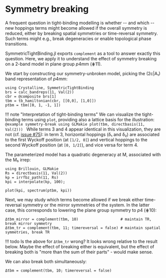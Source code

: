 # Symmetry breaking

A frequent question in tight-binding modelling is whether -- and which -- new hoppings terms might become allowed if the overall symmetry is reduced, either by breaking spatial symmetries or time-reversal symmetry. Such terms might e.g., break degeneracies or enable topological phase transitions.

SymmetricTightBinding.jl exports `complement` as a tool to answer exactly this question. Here, we apply it to understand the effect of symmetry breaking on a 2-band model in plane group *p*4mm (⋕11).

We start by constructing our symmetry-unbroken model, picking the (2c|A₁) band representation of *p*4mm:

```@repl symmetry-break
using Crystalline, SymmetricTightBinding
brs = calc_bandreps(11, Val(2))
cbr = @composite brs[1]
tbm = tb_hamiltonian(cbr, [[0,0], [1,0]])
ptbm = tbm([0, 1, -1, 1])
```

!!! note "Interpretation of tight-binding terms"
    We can visualize the tight-binding terms using `plot`, providing also a lattice basis for the illustration:
    ```@example symmetry-break
    using GLMakie
    plot(tbm, directbasis(11, Val(2)))
    ```
    While terms 3 and 4 appear identical in this visualization, they are not (cf. [issue #75](https://github.com/CrystallineOrg/SymmetricTightBinding.jl/issues/75)): in term 3, horizontal hoppings (δ₁ and δ₂) are associated to the first Wyckoff position (at `[1/2, 0]`) and vertical hoppings to the second Wyckoff position (at `[0, 1/2]`), and vice versa for term 4.

The parameterized model has a quadratic degeneracy at M, associated with the M₅ irrep:

```@repl symmetry-break
using Brillouin, GLMakie
Rs = directbasis(11, Val(2))
kp = irrfbz_path(11, Rs)
kpi = interpolate(kp, 100);
```

```@example symmetry-break
plot(kpi, spectrum(ptbm, kpi))
```

Next, we may study which terms become allowed if we break either time-reversal symmetry or the mirror symmetries of the system. In the latter case, this corresponds to lowering the plane group symmetry to *p*4 (⋕10):
```@repl symmetry-break
Δtbm_mirror = complement(tbm, 10)                   # maintain TR, break mirror symmetry
Δtbm_tr = complement(tbm, 11; timereversal = false) # maintain spatial symmetries, break TR
```

!!! todo
    Is the above for `Δtbm_tr` wrong? It looks wrong relative to the result below. Maybe the effect of breaking either is equivalent, but the effect of breaking both is "more than the sum of their parts" - would make sense.

We can also break both simultaneously:
```@repl symmetry-break
Δtbm = complement(tbm, 10; timereversal = false)
```